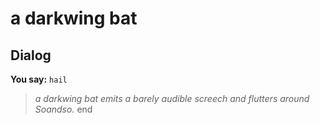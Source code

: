 # a darkwing bat


## Dialog

**You say:** `hail`



>*a darkwing bat emits a barely audible screech and flutters around Soandso.*
end
